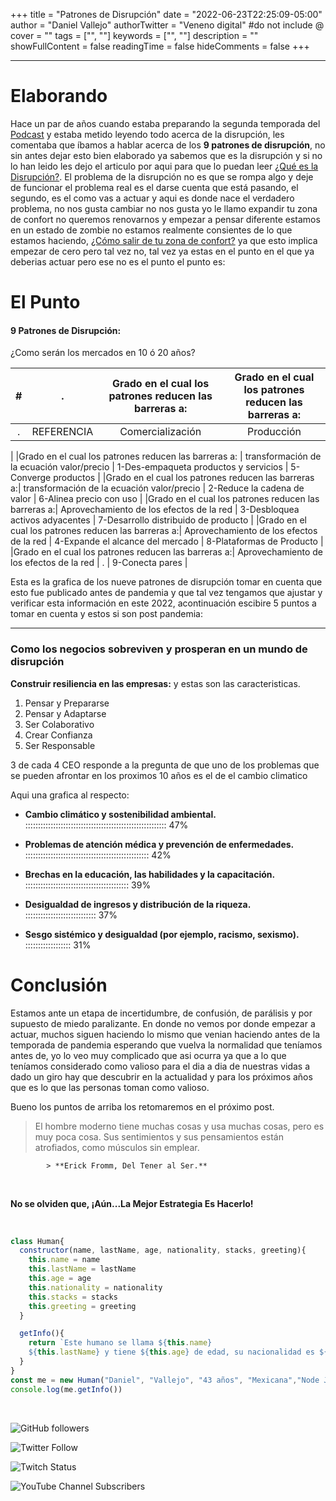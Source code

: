+++
title = "Patrones de Disrupción"
date = "2022-06-23T22:25:09-05:00"
author = "Daniel Vallejo"
authorTwitter = "Veneno digital" #do not include @
cover = ""
tags = ["", ""]
keywords = ["", ""]
description = ""
showFullContent = false
readingTime = false
hideComments = false
+++

---

# Elaborando

Hace un par de años cuando estaba preparando la segunda temporada del [Podcast](https://anchor.fm/dannyveneno) y estaba metido leyendo todo acerca de la disrupción, les comentaba que íbamos a hablar acerca de los **9 patrones de disrupción**, no sin 
antes dejar esto bien elaborado ya sabemos que es la disrupción y si no lo han leido les dejo el articulo por aqui para que lo puedan leer [¿Qué es la Disrupción?](https://agreeable-water-009aeb410.1.azurestaticapps.net/posts/post_01/).
 El problema de  la disrupción no es que se rompa algo y deje de funcionar el problema real es el darse cuenta que está pasando, el segundo, es el como vas a actuar y aqui es donde nace el
 verdadero problema, no nos gusta cambiar no nos gusta yo le llamo expandir tu zona de confort no queremos renovarnos y empezar a pensar diferente estamos en un estado de 
zombie no estamos realmente consientes de lo que estamos haciendo, [¿Cómo salir de tu zona de confort?](https://psicologiaymente.com/coach/salir-zona-de-confort-claves) 
 ya que esto implica empezar de cero pero tal vez no, tal vez ya estas en el punto en el que ya deberias actuar pero ese no es el punto el punto es:


# El Punto

#### 9 Patrones de Disrupción:

¿Como serán los mercados en 10 ó 20 años?

   

|#|.|Grado en el cual los patrones reducen las barreras a:|Grado en el cual los patrones reducen las barreras a:|
|:-:|:-:|:-:|:-:|
| . | REFERENCIA |  Comercialización | Producción |
|
|Grado en el cual los patrones reducen las barreras a:  | transformación de la ecuación valor/precio     | 1-Des-empaqueta productos y servicios    | 5-Converge productos         |
|Grado en el cual los patrones reducen las barreras a:| transformación de la ecuación valor/precio         | 2-Reduce la cadena de valor         | 6-Alinea precio con uso         |
|Grado en el cual los patrones reducen las barreras a:| Aprovechamiento de los efectos de la red         | 3-Desbloquea activos adyacentes      | 7-Desarrollo distribuido de producto         |
|Grado en el cual los patrones reducen las barreras a:| Aprovechamiento de los efectos de la red         | 4-Expande el alcance del mercado        | 8-Plataformas de Producto         |
|Grado en el cual los patrones reducen las barreras a:| Aprovechamiento de los efectos de la red         | .         | 9-Conecta pares         |


Esta es la grafica de los nueve patrones de disrupción tomar en cuenta que esto fue publicado antes de pandemia y que tal vez tengamos que ajustar y verificar esta información en este 2022, acontinuación escibire 5 puntos a tomar en cuenta y estos si son post pandemia:

---

### Como los negocios sobreviven y prosperan en un mundo de disrupción

**Construir resiliencia en las empresas:**
y estas son las caracteristicas.

1. Pensar y Prepararse
2. Pensar y Adaptarse
3. Ser Colaborativo
4. Crear Confianza
5. Ser Responsable

3 de cada 4 CEO responde a la pregunta de que uno de los problemas que se pueden afrontar en los proximos 10 años es el de el cambio climatico

Aqui una grafica al respecto:

- **Cambio climático y sostenibilidad ambiental.**<br>
:::::::::::::::::::::::::::::::::::::::::::::::::::::::: 47%

- **Problemas de atención médica y prevención de enfermedades.**<br>
::::::::::::::::::::::::::::::::::::::::::::::::: 42%

- **Brechas en la educación, las habilidades y la capacitación.**<br>
::::::::::::::::::::::::::::::::::::::::: 39%

- **Desigualdad de ingresos y distribución de la riqueza.**<br>
:::::::::::::::::::::::::::: 37%

- **Sesgo sistémico y desigualdad (por ejemplo, racismo, sexismo).**<br>
:::::::::::::::::: 31%




# Conclusión

Estamos ante un etapa de incertidumbre, de confusión, de parálisis y por supuesto de miedo paralizante. En donde no vemos por donde empezar a actuar, muchos siguen haciendo lo mismo que venian haciendo antes de la temporada de pandemia esperando que vuelva la normalidad que teníamos antes de, yo lo veo muy complicado que asi ocurra ya que a lo que teníamos considerado como valioso para el dia a dia de nuestras vidas a dado un giro hay que descubrir en la actualidad y para los próximos años que es lo que las personas toman como valioso.


Bueno los puntos de arriba los retomaremos en el próximo post.


> El hombre moderno tiene muchas cosas y usa muchas cosas, pero es muy poca cosa. Sus sentimientos y sus pensamientos están atrofiados, como músculos sin emplear.
> 
            > **Erick Fromm, Del Tener al Ser.**

<br>

**No se olviden que, ¡Aún...La Mejor Estrategia Es Hacerlo!**

<br>


```js
class Human{
  constructor(name, lastName, age, nationality, stacks, greeting){
    this.name = name
    this.lastName = lastName
    this.age = age
    this.nationality = nationality
    this.stacks = stacks
    this.greeting = greeting
  }

  getInfo(){
    return `Este humano se llama ${this.name}
    ${this.lastName} y tiene ${this.age} de edad, su nacionalidad es ${this.nationality} y esta aprendiendo a programar en ${this.stacks}y te manda saludos ${this.greeting}`
  }
}
const me = new Human("Daniel", "Vallejo", "43 años", "Mexicana","Node Js y Javascript", "desde México")
console.log(me.getInfo())

```

<br>


![GitHub followers](https://img.shields.io/github/followers/DanyVeneno?style=social)

![Twitter Follow](https://img.shields.io/twitter/follow/venenodigital?style=social)

![Twitch Status](https://img.shields.io/twitch/status/yehiibhii?style=social)

![YouTube Channel Subscribers](https://img.shields.io/youtube/channel/subscribers/UC8UhdMAKJX56O2PY8kzBIlw?style=social)











